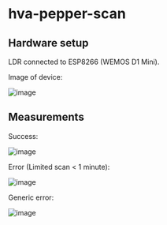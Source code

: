 # hva-pepper-scan


## Hardware setup

LDR connected to ESP8266 (WEMOS D1 Mini).

Image of device:

![image](https://i.imgur.com/pz5vonu.png)


## Measurements

Success:

![image](https://i.imgur.com/g7VptcJ.gif)

Error (Limited scan < 1 minute):

![image](https://i.imgur.com/iMbPieQ.gif)

Generic error:

![image](https://i.imgur.com/BKYaZzE.gif)
